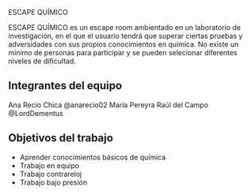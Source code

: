 ESCAPE QUÍMICO

ESCAPE QUÍMICO es un escape room ambientado en un laboratorio de investigación, en el que el usuario tendrá que superar ciertas pruebas y adversidades con sus propios conocimientos en química. No existe un mínimo de personas para participar y se pueden selecionar diferentes niveles de dificultad.

## Integrantes del equipo

Ana Recio Chica @anarecio02
María Pereyra
Raúl del Campo @LordDementus

## Objetivos del trabajo

- Aprender conocimientos básicos de química
- Trabajo en equipo
- Trabajo contrareloj
- Trabajo bajo presión
